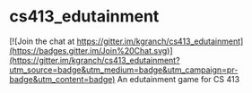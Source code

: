 # cs413_edutainment

[![Join the chat at https://gitter.im/kgranch/cs413_edutainment](https://badges.gitter.im/Join%20Chat.svg)](https://gitter.im/kgranch/cs413_edutainment?utm_source=badge&utm_medium=badge&utm_campaign=pr-badge&utm_content=badge)
An edutainment game for CS 413
